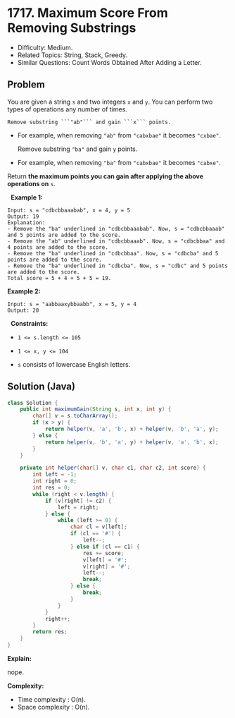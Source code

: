 # 1717. Maximum Score From Removing Substrings

- Difficulty: Medium.
- Related Topics: String, Stack, Greedy.
- Similar Questions: Count Words Obtained After Adding a Letter.

## Problem

You are given a string ```s``` and two integers ```x``` and ```y```. You can perform two types of operations any number of times.


	Remove substring ```"ab"``` and gain ```x``` points.

	
		
- For example, when removing ```"ab"``` from ```"cabxbae"``` it becomes ```"cxbae"```.
	
	
	Remove substring ```"ba"``` and gain ```y``` points.
	
		
- For example, when removing ```"ba"``` from ```"cabxbae"``` it becomes ```"cabxe"```.
	
	


Return **the maximum points you can gain after applying the above operations on** ```s```.

 
**Example 1:**

```
Input: s = "cdbcbbaaabab", x = 4, y = 5
Output: 19
Explanation:
- Remove the "ba" underlined in "cdbcbbaaabab". Now, s = "cdbcbbaaab" and 5 points are added to the score.
- Remove the "ab" underlined in "cdbcbbaaab". Now, s = "cdbcbbaa" and 4 points are added to the score.
- Remove the "ba" underlined in "cdbcbbaa". Now, s = "cdbcba" and 5 points are added to the score.
- Remove the "ba" underlined in "cdbcba". Now, s = "cdbc" and 5 points are added to the score.
Total score = 5 + 4 + 5 + 5 = 19.
```

**Example 2:**

```
Input: s = "aabbaaxybbaabb", x = 5, y = 4
Output: 20
```

 
**Constraints:**


	
- ```1 <= s.length <= 105```
	
- ```1 <= x, y <= 104```
	
- ```s``` consists of lowercase English letters.



## Solution (Java)

```java
class Solution {
    public int maximumGain(String s, int x, int y) {
        char[] v = s.toCharArray();
        if (x > y) {
            return helper(v, 'a', 'b', x) + helper(v, 'b', 'a', y);
        } else {
            return helper(v, 'b', 'a', y) + helper(v, 'a', 'b', x);
        }
    }

    private int helper(char[] v, char c1, char c2, int score) {
        int left = -1;
        int right = 0;
        int res = 0;
        while (right < v.length) {
            if (v[right] != c2) {
                left = right;
            } else {
                while (left >= 0) {
                    char cl = v[left];
                    if (cl == '#') {
                        left--;
                    } else if (cl == c1) {
                        res += score;
                        v[left] = '#';
                        v[right] = '#';
                        left--;
                        break;
                    } else {
                        break;
                    }
                }
            }
            right++;
        }
        return res;
    }
}
```

**Explain:**

nope.

**Complexity:**

* Time complexity : O(n).
* Space complexity : O(n).
